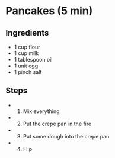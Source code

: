 # Pancakes (5 min)
## Ingredients
- 1 cup flour
- 1 cup milk
- 1 tablespoon oil
- 1 unit egg
- 1 pinch salt

## Steps
- 1. Mix everything
- 2. Put the crepe pan in the fire
- 3. Put some dough into the crepe pan
- 4. Flip

